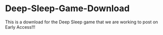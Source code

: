 # Deep-Sleep-Game-Download
This is a download for the Deep Sleep game that we are working to post on Early Access!!!
